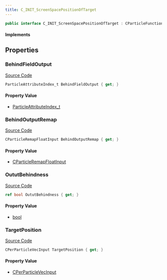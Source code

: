 ```yaml
---
title: C_INIT_ScreenSpacePositionOfTarget
---
```


```csharp
public interface C_INIT_ScreenSpacePositionOfTarget : CParticleFunctionInitializer, CParticleFunction, ISchemaClass<CParticleFunction>, ISchemaClass<CParticleFunctionInitializer>, ISchemaClass<C_INIT_ScreenSpacePositionOfTarget>, ISchemaField, ISchemaClass, INativeHandle
```

#### Implements

## Properties

### BehindFieldOutput

[Source Code](https://github.com/swiftly-solution/swiftlys2/blob/main/managed/src/SwiftlyS2.Generated/Schemas/Interfaces/C_INIT_ScreenSpacePositionOfTarget.cs#L21)

```csharp
ParticleAttributeIndex_t BehindFieldOutput { get; }
```

#### Property Value

- [ParticleAttributeIndex_t](/docs/api/shared/schemadefinitions/particleattributeindex_t)

### BehindOutputRemap

[Source Code](https://github.com/swiftly-solution/swiftlys2/blob/main/managed/src/SwiftlyS2.Generated/Schemas/Interfaces/C_INIT_ScreenSpacePositionOfTarget.cs#L23)

```csharp
CParticleRemapFloatInput BehindOutputRemap { get; }
```

#### Property Value

- [CParticleRemapFloatInput](/docs/api/shared/schemadefinitions/cparticleremapfloatinput)

### OututBehindness

[Source Code](https://github.com/swiftly-solution/swiftlys2/blob/main/managed/src/SwiftlyS2.Generated/Schemas/Interfaces/C_INIT_ScreenSpacePositionOfTarget.cs#L19)

```csharp
ref bool OututBehindness { get; }
```

#### Property Value

- [bool](https://learn.microsoft.com/dotnet/api/system.boolean)

### TargetPosition

[Source Code](https://github.com/swiftly-solution/swiftlys2/blob/main/managed/src/SwiftlyS2.Generated/Schemas/Interfaces/C_INIT_ScreenSpacePositionOfTarget.cs#L17)

```csharp
CPerParticleVecInput TargetPosition { get; }
```

#### Property Value

- [CPerParticleVecInput](/docs/api/shared/schemadefinitions/cperparticlevecinput)

